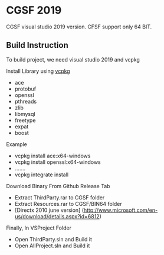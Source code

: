 # CGSF 2019
CGSF visual studio 2019 version.
CFSF support only 64 BIT.

Build Instruction
-------
To build project, we need visual studio 2019 and vcpkg

Install Library using [vcpkg](https://github.com/microsoft/vcpkg)
* ace
* protobuf
* openssl
* pthreads
* zlib
* libmysql
* freetype
* expat
* boost

Example
* vcpkg install ace:x64-windows
* vcpkg install openssl:x64-windows
* .......
* vcpkg integrate install

Download Binary From Github Release Tab
* Extract ThirdParty.rar to CGSF folder
* Extract Resources.rar to CGSF/BIN64 folder
* [Directx 2010 june version] (http://www.microsoft.com/en-us/download/details.aspx?id=6812)

Finally, In VSProject Folder
* Open ThirdParty.sln and Build it
* Open AllProject.sln and Build it